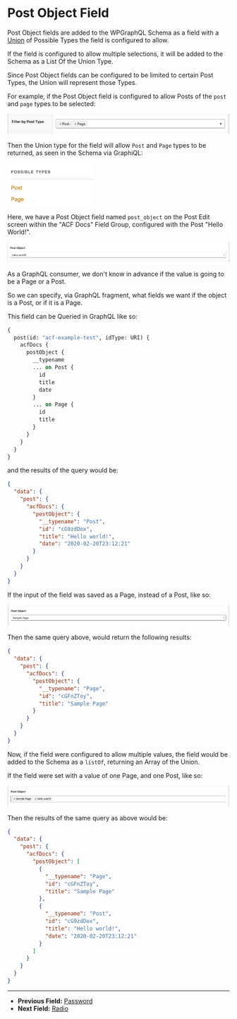 # Post Object Field

Post Object fields are added to the WPGraphQL Schema as a field with a [Union](https://graphql.org/learn/schema/#union-types) of Possible Types the field is configured to allow.

If the field is configured to allow multiple selections, it will be added to the Schema as a List Of the Union Type.

Since Post Object fields can be configured to be limited to certain Post Types, the Union will represent those Types.

For example, if the Post Object field is configured to allow Posts of the `post` and `page` types to be selected:

![Post Object field Post Type Config](../img/post-object-field-post-type-config.png?raw=true)

Then the Union type for the field will allow `Post` and `Page` types to be returned, as seen in the Schema via GraphiQL:

![Post Object field Union Possible Types](../img/post-object-field-possible-types.png?raw=true)

Here, we have a Post Object field named `post_object` on the Post Edit screen within the "ACF Docs" Field Group, configured with the Post "Hello World!".

![Post Object field in the Edit Post screen](../img/post-object-field-input-post.png?raw=true)

As a GraphQL consumer, we don't know in advance if the value is going to be a Page or a Post.

So we can specify, via GraphQL fragment, what fields we want if the object is a Post, or if it is a Page.

This field can be Queried in GraphQL like so:

```graphql
{
  post(id: "acf-example-test", idType: URI) {
    acfDocs {
      postObject {
        __typename
        ... on Post {
          id
          title
          date
        }
        ... on Page {
          id
          title
        }
      }
    }
  }
}
```

and the results of the query would be:

```json
{
  "data": {
    "post": {
      "acfDocs": {
        "postObject": {
          "__typename": "Post",
          "id": "cG9zdDox",
          "title": "Hello world!",
          "date": "2020-02-20T23:12:21"
        }
      }
    }
  }
}
```

If the input of the field was saved as a Page, instead of a Post, like so:

![Post Object field in the Edit Post screen](../img/post-object-field-input-page.png?raw=true)

Then the same query above, would return the following results:

```json
{
  "data": {
    "post": {
      "acfDocs": {
        "postObject": {
          "__typename": "Page",
          "id": "cGFnZToy",
          "title": "Sample Page"
        }
      }
    }
  }
}
```

Now, if the field were configured to allow multiple values, the field would be added to the Schema as a `listOf`, returning an Array of the Union.

If the field were set with a value of one Page, and one Post, like so:

![Post Object field in the Edit Post screen](../img/post-object-field-input-multi.png?raw=true)

Then the results of the same query as above would be:

```json
{
  "data": {
    "post": {
      "acfDocs": {
        "postObject": [
          {
            "__typename": "Page",
            "id": "cGFnZToy",
            "title": "Sample Page"
          },
          {
            "__typename": "Post",
            "id": "cG9zdDox",
            "title": "Hello world!",
            "date": "2020-02-20T23:12:21"
          }
        ]
      }
    }
  }
}
```

----

- **Previous Field:** [Password](./password.md)
- **Next Field:** [Radio](./radio.md)

